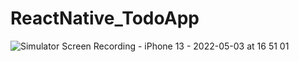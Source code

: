 # ReactNative_TodoApp

![Simulator Screen Recording - iPhone 13 - 2022-05-03 at 16 51 01](https://user-images.githubusercontent.com/86520827/166420416-4c47d683-4355-4d77-a231-6774167c13a0.gif)
